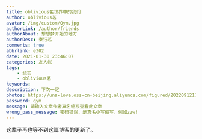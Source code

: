```yaml
---
title: oblivious茗世界中的我们
author: oblivious茗
avatar: /img/custom/Qym.jpg
authorLink: /author/friends
authorAbout: 想想梦开始的地方
authorDesc: 秦钰茗
comments: true
abbrlink: e302
date: 2021-01-30 23:46:07
categories: 友人帐
tags: 
    - 纪实
    - oblivious茗
keywords:
description: 下次一定
photos: https://una-love.oss-cn-beijing.aliyuncs.com/figured/202209121704520.jpg
password: qym
message: 请输入文章作者真名缩写查看此文章
wrong_pass_message: 密码错误，是真名小写缩写，例如zzw!
---
```


这辈子再也等不到这篇博客的更新了。